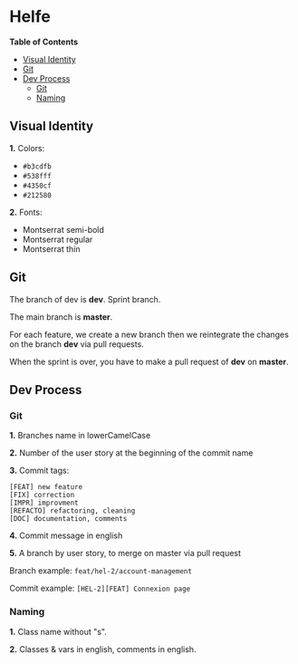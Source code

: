 # Helfe 
  
**Table of Contents** 

- [Visual Identity](#visual-identity)  
- [Git](#git)  
- [Dev Process](#dev-process)  
  - [Git](#git-1)  
  - [Naming](#naming)  
    
## Visual Identity

**1.** Colors:
- `#b3cdfb`
- `#538fff`
- `#4350cf`
- `#212580` 

**2.** Fonts:
- Montserrat semi-bold
- Montserrat regular
- Montserrat thin   

## Git  
  
The branch of dev is **dev**. Sprint branch.

The main branch is **master**.

For each feature, we create a new branch then we reintegrate the changes on the branch **dev** via pull requests.

When the sprint is over, you have to make a pull request of **dev** on **master**.

## Dev Process  
  
### Git  
  
**1.** Branches name in lowerCamelCase
 
**2.** Number of the user story at the beginning of the commit name
  
**3.** Commit tags:  
  
    [FEAT] new feature
    [FIX] correction
    [IMPR] improvment
    [REFACTO] refactoring, cleaning
    [DOC] documentation, comments
  
**4.** Commit message in english 
  
**5.** A branch by user story, to merge on master via pull request 
  
Branch example:
`feat/hel-2/account-management`

Commit example:
`[HEL-2][FEAT] Connexion page`

### Naming  
  
**1.** Class name without "s".
  
**2.** Classes & vars in english, comments in english.

